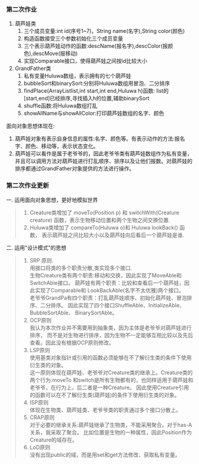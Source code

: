 ### 第二次作业
1. 葫芦娃类  
   1. 三个成员变量:int id(序号1~7)，String name(名字),String color(颜色)
   2. 构造函数接受三个参数初始化三个成员变量
   3. 三个表示葫芦娃动作的函数:descName(报名字),descColor(报颜色),descMove(报移动)
   4. 实现Comparable接口，使得葫芦娃之间按id比较大小
2. GrandFather类
   1. 私有变量Huluwa数组，表示拥有的七个葫芦娃
   2. bubbleSort和binarySort:分别将Huluwa数组用冒泡、二分排序
   3. findPlace(ArrayList<Huluwa>list,int start,int end,Huluwa h)函数: list的[start,end]已经排序,寻找插入h的位置,辅助binarySort
   4. shuffle函数:将Huluwa数组打乱
   5. showAllName与showAllColor:打印葫芦娃数组的名字、颜色

面向对象思想体现在:
   1. 葫芦娃对象有表示自身信息的属性:名字、颜色等。有表示动作的方法:报名字、颜色、移动等，表示状态变化。
   2. 葫芦娃可以看作是属于老爷爷的，因此老爷爷类有葫芦娃数组作为私有变量，并且可以调用方法对葫芦娃进行打乱顺序、排序以及让他们报数。对葫芦娃的排序都通过GrandFather对象提供的方法进行操作。
 
### 第二次作业更新
一.  运用面向对象思想，更好地模拟世界
> 1. Creature类增加了 moveTo(Position p) 和 switchWith(Creature creature)
> 函数，表示生物移动位置和两个生物之间交换位置.
> 2. Huluwa类增加了 compareTo(Huluwa o)和 Huluwa lookBack() 函数，
> 表示葫芦娃之间比较大小以及葫芦娃向后看后一个葫芦娃是谁.

二. 运用"设计模式"的思想
> 1. SRP 原则.  
>  用接口将类的多个职责分散,类实现多个接口.  
>生物Creature类有两个职责:移动和交换，因此实现了MoveAble和SwitchAble接口。
>葫芦娃有两个职责：比较和查看后一个葫芦娃，因此实现了Comparable和
>LookBackAble(名字不太优雅)两个接口。  
>老爷爷GrandPa有四个职责：打乱葫芦娃顺序、初始化葫芦娃、冒泡排序、二分排序。
>因此实现了四个接口ShuffleAble<Huluwa>、InitializeAble<Huluwa>、
>BubbleSortAble<Huluwa>、
>BinarySortAble<Huluwa>。
> 2. OCP原则  
>我认为本次作业并不需要用到抽象类，因为主体是老爷爷对葫芦娃进行排序，
>而不是对生物进行排序，因为生物不一定能够互相比较以及先后查看。因此没有根据OCP原则修改。
>3. LSP原则  
>使用基类对象指针或引用的函数必须能够在不了解衍生类的条件下使用衍生类的对象。  
>这一原则体现在葫芦娃、老爷爷对Creature类的继承上。Creature类的两个行为:moveTo
>和switch是所有生物都有的，也同样适用于葫芦娃和老爷爷，在行为上，后二者是一种Creature。
>因此使用Creature引用的函数可以在不了解衍生类(葫芦娃)的条件下使用衍生类的对象。   
>4. ISP原则  
>体现在生物类、葫芦娃类、老爷爷类的职责通过多个接口分散上。
>5. CRAP原则  
>对于必要的继承关系:葫芦娃继承了生物类，不能采用聚合。对于has-A关系，我采取了聚合。
>比如位置是生物的一种属性，因此Position作为Creature的域存在。
> 6. LoD原则  
>没有出现public的域，而是用set和get方法修改、获取私有变量。